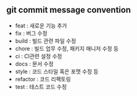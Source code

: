 ## git commit message convention

* feat : 새로운 기능 추가
* fix : 버그 수정
* build : 빌드 관련 파일 수정
* chore : 빌드 업무 수정, 패키지 매니저 수정 등
* ci : CI관련 설정 수정
* docs : 문서 수정
* style : 코드 스타일 혹은 포맷 수정 등
* refactor :  코드 리팩토링
* test : 테스트 코드 수정
